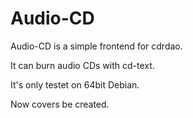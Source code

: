 # Audio-CD

Audio-CD is a simple frontend for cdrdao.

It can burn audio CDs with cd-text.

It's only testet on 64bit Debian.

Now covers be created.